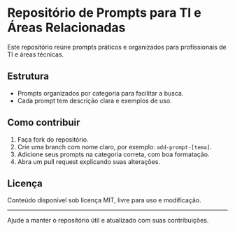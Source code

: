 # Repositório de Prompts para TI e Áreas Relacionadas

Este repositório reúne prompts práticos e organizados para profissionais de TI e áreas técnicas.

## Estrutura

- Prompts organizados por categoria para facilitar a busca.
- Cada prompt tem descrição clara e exemplos de uso.

## Como contribuir

1. Faça fork do repositório.
2. Crie uma branch com nome claro, por exemplo: `add-prompt-[tema]`.
3. Adicione seus prompts na categoria correta, com boa formatação.
4. Abra um pull request explicando suas alterações.

## Licença

Conteúdo disponível sob licença MIT, livre para uso e modificação.

---

Ajude a manter o repositório útil e atualizado com suas contribuições.
